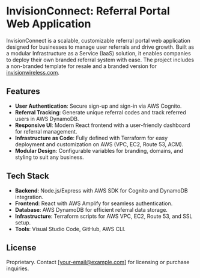 # InvisionConnect: Referral Portal Web Application

InvisionConnect is a scalable, customizable referral portal web application designed for businesses to manage user referrals and drive growth. Built as a modular Infrastructure as a Service (IaaS) solution, it enables companies to deploy their own branded referral system with ease. The project includes a non-branded template for resale and a branded version for [invisionwireless.com](https://invisionwireless.com).

## Features
- **User Authentication**: Secure sign-up and sign-in via AWS Cognito.
- **Referral Tracking**: Generate unique referral codes and track referred users in AWS DynamoDB.
- **Responsive UI**: Modern React frontend with a user-friendly dashboard for referral management.
- **Infrastructure as Code**: Fully defined with Terraform for easy deployment and customization on AWS (VPC, EC2, Route 53, ACM).
- **Modular Design**: Configurable variables for branding, domains, and styling to suit any business.

## Tech Stack
- **Backend**: Node.js/Express with AWS SDK for Cognito and DynamoDB integration.
- **Frontend**: React with AWS Amplify for seamless authentication.
- **Database**: AWS DynamoDB for efficient referral data storage.
- **Infrastructure**: Terraform scripts for AWS VPC, EC2, Route 53, and SSL setup.
- **Tools**: Visual Studio Code, GitHub, AWS CLI.

## License
Proprietary. Contact [your-email@example.com] for licensing or purchase inquiries.
